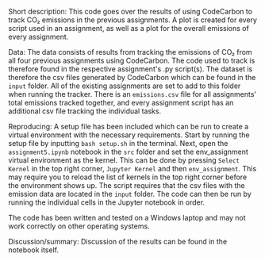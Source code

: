 Short description: 
This code goes over the results of using CodeCarbon to track CO₂ emissions in the previous assignments. A plot is created for every script used in an assignment, as well as a plot for the overall emissions of every assignment.

Data:
The data consists of results from tracking the emissions of CO₂ from all four previous assignments using CodeCarbon. The code used to track is therefore found in the respective assignment's .py script(s). 
The dataset is therefore the csv files generated by CodeCarbon which can be found in the ```input``` folder. All of the existing assignments are set to add to this folder when running the tracker. There is an ```emissions.csv``` file for all assignments' total emissions tracked together, and every assignment script has an additional csv file tracking the individual tasks.

Reproducing:
A setup file has been included which can be run to create a virtual environment with the necessary requirements. Start by running the setup file by inputting ```bash setup.sh``` in the terminal. Next, open the ```assignment5.ipynb``` notebook in the ```src``` folder and set the env_assignment virtual environment as the kernel. This can be done by pressing ```Select Kernel``` in the top right corner, ```Jupyter Kernel``` and then ```env_assignment```. This may require you to reload the list of kernels in the top right corner before the environment shows up.
The script requires that the csv files with the emission data are located in the ```input``` folder. The code can then be run by running the individual cells in the Jupyter notebook in order. 

The code has been written and tested on a Windows laptop and may not work correctly on other operating systems.

Discussion/summary:
Discussion of the results can be found in the notebook itself.